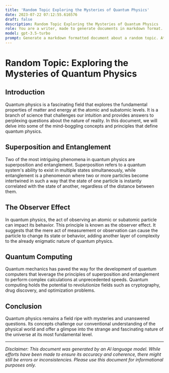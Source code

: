 ```yaml
---
title: 'Random Topic Exploring the Mysteries of Quantum Physics'
date: 2023-07-22 07:12:55.616576
draft: false
description: Random Topic Exploring the Mysteries of Quantum Physics
role: You are a writer, made to generate documents in markdown format. It is very important that all of the documents you generate are in valid markdown format.
model: gpt-3.5-turbo
prompt: Generate a markdown formatted document about a random topic. At the bottom, include a disclaimer explaining that the document was generated by you. The first line of the document should be the title. Make sure that the entire document is in proper markdown format, using a mix of various tags to make the document visually appealing.
---
```


# Random Topic: Exploring the Mysteries of Quantum Physics

## Introduction

Quantum physics is a fascinating field that explores the fundamental properties of matter and energy at the atomic and subatomic levels. It is a branch of science that challenges our intuition and provides answers to perplexing questions about the nature of reality. In this document, we will delve into some of the mind-boggling concepts and principles that define quantum physics.

## Superposition and Entanglement

Two of the most intriguing phenomena in quantum physics are superposition and entanglement. Superposition refers to a quantum system's ability to exist in multiple states simultaneously, while entanglement is a phenomenon where two or more particles become intertwined in such a way that the state of one particle is instantly correlated with the state of another, regardless of the distance between them.

## The Observer Effect

In quantum physics, the act of observing an atomic or subatomic particle can impact its behavior. This principle is known as the observer effect. It suggests that the mere act of measurement or observation can cause the particle to change its state or behavior, adding another layer of complexity to the already enigmatic nature of quantum physics.

## Quantum Computing

Quantum mechanics has paved the way for the development of quantum computers that leverage the principles of superposition and entanglement to perform complex calculations at unprecedented speeds. Quantum computing holds the potential to revolutionize fields such as cryptography, drug discovery, and optimization problems.

## Conclusion

Quantum physics remains a field ripe with mysteries and unanswered questions. Its concepts challenge our conventional understanding of the physical world and offer a glimpse into the strange and fascinating nature of the universe at its most fundamental level.

---

*Disclaimer: This document was generated by an AI language model. While efforts have been made to ensure its accuracy and coherence, there might still be errors or inconsistencies. Please use this document for informational purposes only.*


